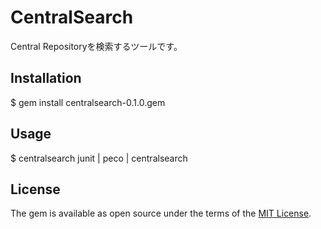 # CentralSearch

Central Repositoryを検索するツールです。

## Installation

  $ gem install centralsearch-0.1.0.gem

## Usage

  $ centralsearch junit | peco | centralsearch

## License

The gem is available as open source under the terms of the [MIT License](http://opensource.org/licenses/MIT).

